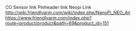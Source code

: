 CO Sensor link
Pinheader link
Neopi Link  http://wiki.friendlyarm.com/wiki/index.php/NanoPi_NEO_Air https://www.friendlyarm.com/index.php?route=product/product&path=69&product_id=151
